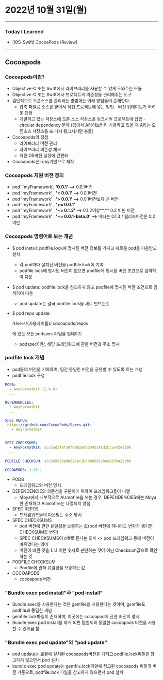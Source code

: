 # 2022년 10월 31일(월)

---

### Today I Learned 

- [iOS-Swift] CocoaPods (Review)

---

## Cocoapods

### Cocoapods이란?

- Objective-C 또는 Swift에서 라이브러리를 사용할 수 있게 도와주는 모듈
- Objective-C 또는 Swift에서 프로젝트의 의존성을 관리해주는 도구
- 일반적으로 오픈소스를 관리하는 방법에는 아래 방법들이 존재한다.
  - 압축 파일로 소스를 받아서 직접 프로젝트에 넣는 방법 - 버전 업데이트가 어려운 단점
  - 개발하고 있는 저장소에 오픈 소스 저장소를 링크시켜 프로젝트에 삽입 - circular dependency 문제 (앱에서 A라이브러리 사용하고 있을 때 A라는 오픈소스 저장소를 또 다시 링크시키면 충돌)
- Cocoapods의 장점
  - 라이브러리 버전 관리
  - 라이브러리 의존성 체크
  - 지원 OS버전 설정에 간편화
- Cocoapods은 ruby기반으로 제작

### Cocoapods 지원 버전 정의

- pod ''myFramework', **'0.0.1' -->** 0.0.1버전
- pod 'myFramework' , **'= 0.0.1' -->** 0.0.1버전
- pod 'myFramework' , **'> 0.0.1' -->** 0.0.1버전보다 큰 버전
- pod 'myFramework' , **'>= 0.0.1'**
- pod 'myFramework' , **'~> 0.1.2' -->** 0.1.2이상**,** 0.2 미만 버전
- pod 'myFramework' , **'~> 0.0.1-beta.0' -->** 베타는 0.1.3 / 릴리즈버전은 0.2미만

### Cocoapods 명령어로 보는 개념

- $ pod install: podfile.lock에 명시된 버전 정보를 가지고 새로운 pod을 다운받고 설치

  - 각 pod마다 설치된 버전을 podfile.lock에 기록
  - podfile.lock에 명시된 버전이 없으면 podfile에 명시된 버전 조건으로 검색하여 다운

- $ pod update: podfile.lock을 참조하지 않고 podfile에 명시된 버전 조건으로 검색하여 다운

  - pod update는 결국 podfile.lock을 새로 만드는것

- $ pod repo update:

   

  /Users/{사용자이름}/.cocoapods/repos

   

  에 있는 모든 podspec 파일을 업데이트

  - podspec이란, 해당 프레임워크에 관한 버전과 주소 명시

### podfile.lock 개념

- pod들의 버전을 기록하여, 팀간 동일한 버전을 공유할 수 있도록 하는 개념
- podfile.lock 구성

```yaml
PODS:
  - AnyFormatKit (2.4.0)
  ...

DEPENDENCIES:
  - AnyFormatKit
  ...

SPEC REPOS: 
 https://github.com/CocoaPods/Specs.git:
   - AnyFormatKit
   ...
   
SPEC CHECKSUMS: 
  - AnyFormatKit: 2ca2ad3f6fa0f6862a650342141d2bcaa42e9186
  ...
  
PODFILE CHECKSUM: a31069993ade597ec1b7d40966cbea6d3ba29cb9

COCOAPODS: 1.10.1
```

- PODS
  - 프레임워크와 버전 명시
- DEPENDENCIES: 의존성을 구분하기 위하여 프레임워크들이 나열
  - Moya에서 내부적으로 Alamofire을 쓰는 경우, DEPENDENCIES에는 Moya만 존재하고 Alamofire는 나열되지 않음
- SPEC REPOS
  - 프레임워크들의 다운받는 주소 명시
- SPEC CHECKSUMS
  - pod 버전에 관한 유일성을 보증하는 값(pod 버전에 하나라도 변화가 생기면 CHECKSUM값 변함)
  - SPEC CHECKSUMS이 diff로 뜬다는 의미 -> pod 프레임워크 중에 버전이 바뀌었다는 의미
  - 버전이 바뀐 것을 1.1.1 이런 숫자로 판단하는 것이 아닌 Checksum값으로 확인하는 것
- PODFILE CHECKSUM
  - Podfile에 관해 유일성을 보증하는 값
- COCOAPODS
  - cocoapods 버전

### "Bundle exec pod install"과 "pod install"

- Bundle exec를 사용한다는 것은 gemfile을 사용한다는 것이며, gemfile도 podfile과 동일한 개념
- gemfile.lock파일이 존재하며, 이곳에는 cocoapod에 관한 버전이 명시
- Bundle exec pod install을 하게 되면 팀원끼리 동일한 cocoapods 버전을 사용할 수 있게끔 함.

### "Bundle exec pod update"와 "pod update"

- pod update는 로컬에 설치된 cocoapods버전을 가지고 podfile.lock파일을 참고하지 않으면서 pod 설치
- bundle exec pod update는 gemfile.lock파일에 참고된 cocoapods 파일의 버전 기준으로, podfile.lock 파일을 참고하지 않으면서 pod 설치